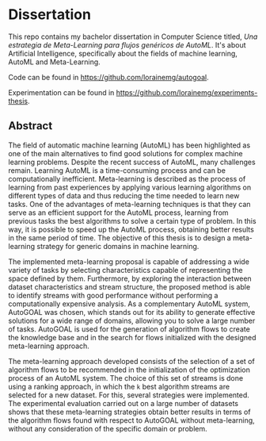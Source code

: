 # Dissertation
This repo contains my bachelor dissertation in Computer Science titled, *Una estrategia de Meta-Learning para flujos genéricos de AutoML*. It's about Artificial Intelligence, specifically about the fields of machine learning, AutoML and Meta-Learning.

Code can be found in https://github.com/lorainemg/autogoal.

Experimentation can be found in https://github.com/lorainemg/experiments-thesis.

## Abstract

The field of automatic machine learning (AutoML) has been highlighted as one of the main alternatives to find good solutions for complex machine learning problems. Despite the recent success of AutoML, many challenges remain. Learning AutoML is a time-consuming process and can be computationally inefficient. Meta-learning is described as the process of learning from past experiences by applying various learning algorithms on different types of data and thus reducing the time needed to learn new tasks. One of the advantages of meta-learning techniques is that they can serve as an efficient support for the AutoML process, learning from previous tasks the best algorithms to solve a certain type of problem. In this way, it is possible to speed up the AutoML process, obtaining better results in the same period of time. The objective of this thesis is to design a meta-learning strategy for generic domains in machine learning.

The implemented meta-learning proposal is capable of addressing a wide variety of tasks by selecting characteristics capable of representing the space defined by them. Furthermore, by exploring the interaction between dataset characteristics and stream structure, the proposed method is able to identify streams with good performance without performing a computationally expensive analysis. As a complementary AutoML system, AutoGOAL was chosen, which stands out for its ability to generate effective solutions for a wide range of domains, allowing you to solve a large number of tasks. AutoGOAL is used for the generation of algorithm flows to create the knowledge base and in the search for flows initialized with the designed meta-learning approach.

The meta-learning approach developed consists of the selection of a set of algorithm flows to be recommended in the initialization of the optimization process of an AutoML system. The choice of this set of streams is done using a ranking approach, in which the `k` best algorithm streams are selected for a new dataset. For this, several strategies were implemented. The experimental evaluation carried out on a large number of datasets shows that these meta-learning strategies obtain better results in terms of the algorithm flows found with respect to AutoGOAL without meta-learning, without any consideration of the specific domain or problem.